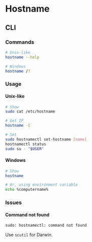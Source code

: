 # Hostname

## CLI

### Commands

```sh
# Unix-like
hostname --help

# Windows
hostname /?
```

### Usage

#### Unix-like

```sh
# Show
sudo cat /etc/hostname

# Get IP
hostname -I

# Set
sudo hostnamectl set-hostname [name]
hostnamectl status
sudo su - "$USER"
```

#### Windows

```sh
# Show
hostname

# Or, using environment variable
echo %computername%
```

### Issues

#### Command not found

```log
sudo: hostnamectl: command not found
```

Use `scutil` for Darwin.
